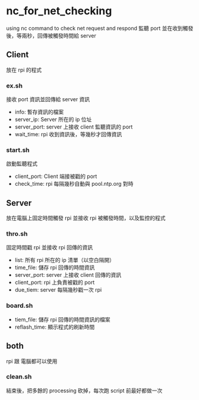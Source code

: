 nc_for_net_checking
=====
using nc command to check net request and respond
監聽 port 並在收到觸發後，等兩秒，回傳被觸發時間給 server

## Client
放在 rpi 的程式

### ex.sh
接收 port 資訊並回傳給 server 資訊
- info: 暫存資訊的檔案
- server_ip: Server 所在的 ip 位址
- server_port: server 上接收 client 監聽資訊的 port
- wait_time: rpi 收到資訊後，等幾秒才回傳資訊

### start.sh
啟動監聽程式
- client_port: Client 端接被戳的 port
- check_time: rpi 每隔幾秒自動與 pool.ntp.org 對時

## Server
放在電腦上固定時間觸發 rpi 並接收 rpi 被觸發時間，以及監控的程式

### thro.sh
固定時間戳 rpi 並接收 rpi 回傳的資訊
- list: 所有 rpi 所在的 ip 清單（以空白隔開）
- time_file: 儲存 rpi 回傳的時間資訊
- server_port: server 上接收 client 回傳的資訊
- client_port: rpi 上負責被戳的 port
- due_tiem: server 每隔幾秒戳一次 rpi

### board.sh
- tiem_file: 儲存 rpi 回傳的時間資訊的檔案
- reflash_time: 顯示程式的刷新時間

## both
rpi 跟 電腦都可以使用

### clean.sh
結束後，把多餘的 processing 砍掉，每次跑 script 前最好都做一次
